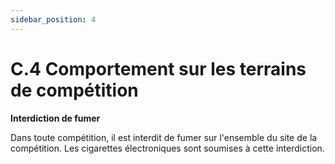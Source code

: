 ```yaml
---
sidebar_position: 4
---
```


# C.4 Comportement sur les terrains de compétition

**Interdiction de fumer**

Dans toute compétition, il est interdit de fumer sur l'ensemble du site de la compétition. Les cigarettes
électroniques sont soumises à cette interdiction.
